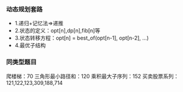 ### 动态规划套路
- 1.递归+记忆法=>递推
- 2.状态的定义：opt[n],dp[n],fib[n]等
- 3.状态转移方程：opt[n] = best_of(opt[n-1], opt[n-2], ...)
- 4.最优子结构

### 同类型题目
爬楼梯：70
三角形最小路径和：120
乘积最大子序列：152
买卖股票系列：121,122,123,309,188,714

